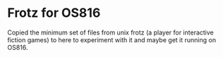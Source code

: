 # Frotz for OS816

Copied the minimum set of files from unix frotz (a player for interactive fiction games)
to here to experiment with it and maybe get it running on OS816.
